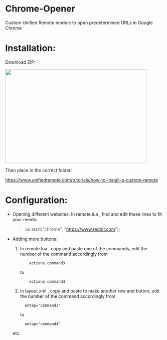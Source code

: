 # Chrome-Opener
Custom Unified Remote module to open predetermined URLs in Google Chrome

# Installation:
Download ZIP:

<img src="https://sites.northwestern.edu/researchcomputing/files/2021/05/github.png" height="300" width="450" >

Then place in the correct folder:

https://www.unifiedremote.com/tutorials/how-to-install-a-custom-remote

# Configuration:
* Opening different websites:
  In remote.lua , find and edit these lines to fit your needs:
  > os.start("chrome", "https://www.reddit.com");

* Adding more buttons:
  1) In remote.lua , copy and paste one of the commands, edit the number of the command accordingly
			from
			
			 actions.command3
	
		to 
			
			 actions.command4
	
	
	
	2) In layout.xml , copy and paste to make another row and button, edit the number of the command accordingly
			from 
			
			 ontap="command3"
			
		to 
		
			 ontap="command4"
	
	etc.
	

